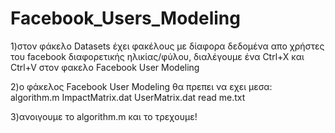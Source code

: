 # Facebook_Users_Modeling                

1)στον φάκελο Datasets έχει φακέλους με δίαφορα δεδομένα απο χρήστες του facebook διαφορετικής ηλικίας/φύλου, διαλέγουμε ένα Ctrl+X και Ctrl+V στον φακελο Facebook User Modeling

2)o φάκελος Facebook User Modeling θα πρεπει να εχει μεσα:     
algorithm.m
ImpactMatrix.dat
UserMatrix.dat
read me.txt

3)ανοιγουμε το algorithm.m και το τρεχουμε!

  
   
   












































